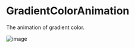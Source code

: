 # GradientColorAnimation
The animation of gradient color.

![image](https://github.com/xq0216/GradientColorAnimation/raw/master/XQGradient/gif_mov.gif)
